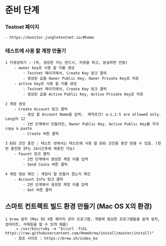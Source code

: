 # 준비 단계
### Testnet 페이지
    - https://monitor.jungletestnet.io/#home

### 테스트에 사용 할 계정 만들기
    1 키생성하기 : (꼭, 생성한 키는 반드시, 저장을 하고, 분실하면 안됨)
        - owner key로 사용 할 키를 생성
            - Testnet 페이지에서, Create Key 링크 클릭
            - 생성된 값을 Owner Public Key, Owner Private Key로 저장
        - active key로 사용 할 키를 생성
            - Testnet 페이지에서, Create Key 링크 클릭
            - 생성된 값을 Active Public Key, Active Private Key로 저장

    2 계정 생성
        - Create Account 링크 클릭
            - 생성 할 Account Name을 입력,  제약조건) a-z,1-5 are allowed only. Length 12
            - 1번 단계에서 만들어진, Owner Public Key, Active Public Key를 각각 copy & paste
            - Create 버튼 클릭

    3 EOS 코인 충전 : 테스트 넷에서는 테스트에 사용 할 EOS 코인을 충전 받을 수 있음. (한번 충전한 IP는 24시간후에 재충전 가능)
        - Faucet 링크 클릭
            - 2번 단계에서 생성한 계정 이름 입력
            - Send Coins 버튼 클릭

    4 계정 정보 확인 : 계정이 잘 만들어 졌는지 확인
        - Account Info 링크 클릭
            - 2번 단계에서 생성한 계정 이름 입력
            - Get 버튼 클릭

## 스마트 컨트랙트 빌드 환경 만들기 (Mac OS X의 환경)
    1 brew 설치 (Mac OS X용 패키지 관리 프로그램, 개발에 필요한 프로그램들을 쉽게 설치, 업데이트, 삭제등을 할 수 있게 해줌)
        _> /usr/bin/ruby -e "$(curl -fsSL https://raw.githubusercontent.com/Homebrew/install/master/install)"
        - 참조 사이트 : https://brew.sh/index_ko
